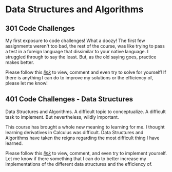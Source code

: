 # Data Structures and Algorithms

## 301 Code Challenges

My first exposure to code challenges! What a doozy! The first few assignments weren't too bad, the rest of the course, was like trying to pass a test in a foreign language that dissimilar to your native language. I struggled through to say the least. But, as the old saying goes, practice makes better.

Please follow this _[link](./javascript/code-challenges/README.md)_ to view, comment and even try to solve for yourself! If there is anything I can do to improve my solutions or the efficiency of, please let me know!

## 401 Code Challenges - Data Structures

Data Structures and Algorithms. A difficult topic to conceptualize. A difficult task to implement. But nevertheless, wildly important.

This course has brought a whole new meaning to learning for me. I thought learning derivatives in Calculus was difficult. Data Structures and Algorithms have taken the reigns regarding the most difficult thing I have learned.

Please follow this _[link](./javascript/401/README.md)_ to view, comment, and even try to implement yourself. Let me know if there something that I can do to better increase my implementations of the different data structures and the efficiency of.
